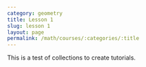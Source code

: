 ```yaml
---
category: geometry
title: Lesson 1
slug: lesson 1
layout: page
permalink: /math/courses/:categories/:title
---
```

This is a test of collections to create tutorials.